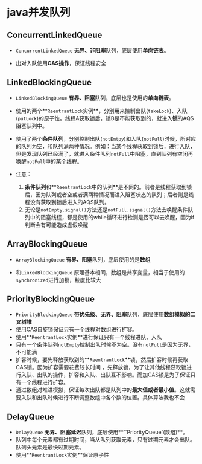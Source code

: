 # java并发队列

## ConcurrentLinkedQueue

* `ConcurrentLinkedQueue` **无界、非阻塞**队列，底层使用**单向链表**。

* 出对入队使用**CAS操作**，保证线程安全

## LinkedBlockingQueue

* `LinkedBlockingQueue` **有界、阻塞**队列，底层也是使用的**单向链表**。

* 使用的两个**`ReentrantLock`实例**，分别用来控制出队(`takeLock`)、入队(`putLock`)的原子性。线程A获取锁后，锁B是不能获取到的，就进入**锁**的AQS阻塞队列中。
* 使用了两个**条件队列**，分别控制出队(`notEmtpy`)和入队(`notFull`)时候，所对应的队列为空，和队列满两种情况。例如：当某个线程获取到锁后，进行入队，但是发现队列已经满了，就进入条件队列`notFull`中阻塞，直到队列有空闲再唤醒`notFull`中的某个线程。
* 注意：
  1. **条件队列**和**`ReentrantLock`中的队列**是不同的。前者是线程获取到锁后，因为队列或者空或者满两种情况而进入阻塞状态的队列；后者则是线程没有获取到锁后进入的AQS队列。
  2. 无论是`notEmpty.signal()`方法还是`notFull.signal()`方法去唤醒条件队列中的阻塞线程，都是使用的while循环进行检测是否可以去唤醒，因为if判断会有可能造成虚假唤醒

## ArrayBlockingQueue

* `ArrayBlockingQueue` **有界、阻塞**队列，底层使用的是**数组**

* 和`LinkedBlockingQueue` 原理基本相同，数组是共享变量，相当于使用的`synchronized`进行加锁，粒度比较大

## PriorityBlockingQueue

* `PriorityBlockingQueue` **带优先级、无界、阻塞**队列，底层使用**数组模拟的二叉树堆**
* 使用CAS自旋锁保证只有一个线程对数组进行扩容。
* 使用**`ReentrantLock`实例**进行保证只有一个线程进队、入队
* 只有一个条件队列`notEmpty`控制出队时候不为空。没有`notFull`是因为无界，不可能满
* 扩容时候，要先释放获取到的**`ReentrantLock`**锁，然后扩容时候再获取CAS锁。因为扩容需要花费较长时间 ，先释放锁，为了让其他线程获取锁进行入队、出队的操作，扩容和入队、出队互不影响。而加CAS锁是为了保证只有一个线程进行扩容。
* 通过数组对堆进模拟，保证每次出队都是队列中的**最大值或者最小值**。这就需要入队和出队时候进行不断调整数组中各个数的位置。具体算法我也不会

## DelayQueue

* `DelayQueue` **无界、阻塞延迟**队列，底层使用**``PriorityQueue`(数组)**。
* 队列中每个元素都有过期时间，当从队列获取元素，只有过期元素才会出队。队列头元素是最快过期元素。
* 使用**`ReentrantLock`实例**保证原子性

